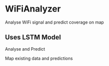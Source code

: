 # WiFiAnalyzer
Analyse WiFi signal and predict coverage on map   

## Uses LSTM Model   
Analyse and Predict   

Map existing data and predictions
